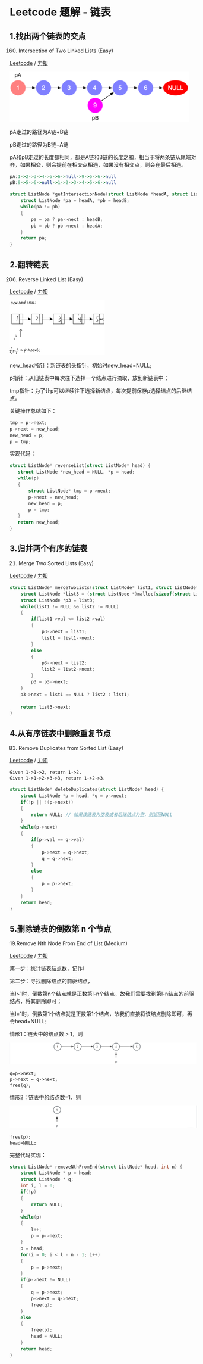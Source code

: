 # Leetcode 题解 - 链表

## 1.找出两个链表的交点

160. Intersection of Two Linked Lists (Easy)

[Leetcode](https://leetcode.com/problems/intersection-of-two-linked-lists/description/) / [力扣](https://leetcode-cn.com/problems/intersection-of-two-linked-lists/description/)

<img src="assets/image-20240227211121667.png" alt="image-20240227211121667" style="zoom:50%;" />

pA走过的路径为A链+B链

pB走过的路径为B链+A链

pA和pB走过的长度都相同，都是A链和B链的长度之和，相当于将两条链从尾端对齐，如果相交，则会提前在相交点相遇，如果没有相交点，则会在最后相遇。

```haskell
pA:1->2->3->4->5->6->null->9->5->6->null
pB:9->5->6->null->1->2->3->4->5->6->null
```

```c
struct ListNode *getIntersectionNode(struct ListNode *headA, struct ListNode *headB) {
    struct ListNode *pa = headA, *pb = headB;
    while(pa != pb)
    {
        pa = pa ? pa->next : headB;
        pb = pb ? pb->next : headA;
    }
    return pa;
}
```

## 2.翻转链表

206. Reverse Linked List (Easy)

[Leetcode](https://leetcode.com/problems/reverse-linked-list/description/) / [力扣](https://leetcode-cn.com/problems/reverse-linked-list/description/)

<img src="assets/微信图片_20240228153706.jpg" alt="微信图片_20240228153706" style="zoom: 25%;" />

new_head指针：新链表的头指针，初始时new_head=NULL;

p指针：从旧链表中每次往下选择一个结点进行摘取，放到新链表中；

tmp指针：为了让p可以继续往下选择新结点，每次提前保存p选择结点的后继结点。

关键操作总结如下：

```c
tmp = p->next;
p->next = new_head;
new_head = p;
p = tmp;
```

实现代码：

```c
struct ListNode* reverseList(struct ListNode* head) {
   struct ListNode *new_head = NULL, *p = head;
   while(p)
   {
       struct ListNode* tmp = p->next;
       p->next = new_head;
       new_head = p;
       p = tmp;
   }
   return new_head; 
}
```

## 3.归并两个有序的链表

21. Merge Two Sorted Lists (Easy)

[Leetcode](https://leetcode.com/problems/merge-two-sorted-lists/description/) / [力扣](https://leetcode-cn.com/problems/merge-two-sorted-lists/description/)

```c
struct ListNode* mergeTwoLists(struct ListNode* list1, struct ListNode* list2) {
    struct ListNode *list3 = (struct ListNode *)malloc(sizeof(struct ListNode));
    struct ListNode *p3 = list3;
    while(list1 != NULL && list2 != NULL)
    {
        if(list1->val <= list2->val)
        {
            p3->next = list1;
            list1 = list1->next;
        }
        else
        {
            p3->next = list2;
            list2 = list2->next;
        }
        p3 = p3->next;
    }
    p3->next = list1 == NULL ? list2 : list1;

    return list3->next;
}
```

## 4.从有序链表中删除重复节点

83. Remove Duplicates from Sorted List (Easy)

[Leetcode](https://leetcode.com/problems/remove-duplicates-from-sorted-list/description/) / [力扣](https://leetcode-cn.com/problems/remove-duplicates-from-sorted-list/description/)

```
Given 1->1->2, return 1->2.
Given 1->1->2->3->3, return 1->2->3.
```

```c
struct ListNode* deleteDuplicates(struct ListNode* head) {
    struct ListNode *p = head, *q = p->next;
    if(!p || !(p->next))
    {
        return NULL; // 如果该链表为空表或者后继结点为空，则返回NULL
    }
    while(p->next)
    {
        if(p->val == q->val)
        {
            p->next = q->next;
            q = q->next;
        }
        else
        {
            p = p->next;
        }
    }
    return head;
}
```

## 5.删除链表的倒数第 n 个节点

19.Remove Nth Node From End of List (Medium)

[Leetcode](https://leetcode.com/problems/remove-nth-node-from-end-of-list/description/) / [力扣](https://leetcode-cn.com/problems/remove-nth-node-from-end-of-list/description/)

第一步：统计链表结点数，记作l

第二步：寻找删除结点的前驱结点，

当l>1时，倒数第n个结点就是正数第l-n个结点，故我们需要找到第l-n结点的前驱结点，将其删除即可；

当l=1时，倒数第1个结点就是正数第1个结点，故我们直接将该结点删除即可，再令head=NULL;

情形1：链表中的结点数 > 1，则

![image-20240305231350083](assets/image-20240305231350083.png)

```
q=p->next;
p->next = q->next;
free(q);
```

情形2：链表中的结点数=1，则

![image-20240305232346122](assets/image-20240305232346122.png)

```
free(p);
head=NULL;
```

完整代码实现：

```c
struct ListNode* removeNthFromEnd(struct ListNode* head, int n) {
    struct ListNode * p = head;
    struct ListNode * q;
    int i, l = 0;
    if(!p)
    {
        return NULL;
    }
    while(p)
    {
        l++;
        p = p->next;
    }
    p = head;
    for(i = 0; i < l - n - 1; i++)
    {
        p = p->next;
    }
    if(p->next != NULL)
    {
        q = p->next;
        p->next = q->next;
        free(q);
    }
    else
    {
        free(p);
        head = NULL;
    }
    return head;
}
```

